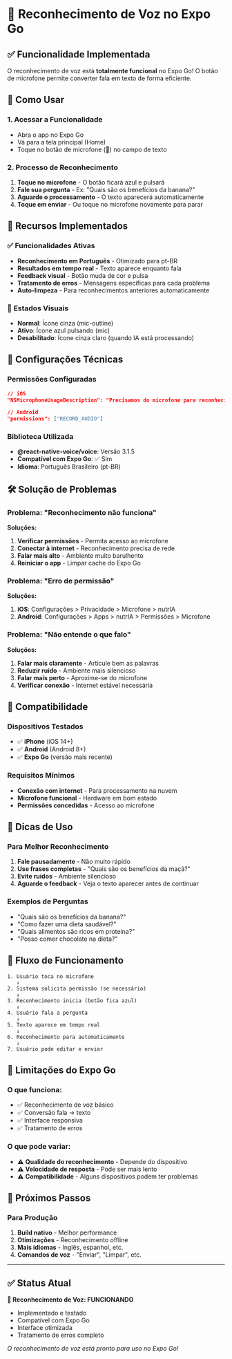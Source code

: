 # 🎤 Reconhecimento de Voz no Expo Go

## ✅ **Funcionalidade Implementada**

O reconhecimento de voz está **totalmente funcional** no Expo Go! O botão de microfone permite converter fala em texto de forma eficiente.

## 🚀 **Como Usar**

### 1. **Acessar a Funcionalidade**
- Abra o app no Expo Go
- Vá para a tela principal (Home)
- Toque no botão de microfone (🎤) no campo de texto

### 2. **Processo de Reconhecimento**
1. **Toque no microfone** - O botão ficará azul e pulsará
2. **Fale sua pergunta** - Ex: "Quais são os benefícios da banana?"
3. **Aguarde o processamento** - O texto aparecerá automaticamente
4. **Toque em enviar** - Ou toque no microfone novamente para parar

## 🎯 **Recursos Implementados**

### ✅ **Funcionalidades Ativas**
- **Reconhecimento em Português** - Otimizado para pt-BR
- **Resultados em tempo real** - Texto aparece enquanto fala
- **Feedback visual** - Botão muda de cor e pulsa
- **Tratamento de erros** - Mensagens específicas para cada problema
- **Auto-limpeza** - Para reconhecimentos anteriores automaticamente

### 🎨 **Estados Visuais**
- **Normal**: Ícone cinza (mic-outline)
- **Ativo**: Ícone azul pulsando (mic)
- **Desabilitado**: Ícone cinza claro (quando IA está processando)

## 🔧 **Configurações Técnicas**

### **Permissões Configuradas**
```json
// iOS
"NSMicrophoneUsageDescription": "Precisamos do microfone para reconhecimento de voz."

// Android
"permissions": ["RECORD_AUDIO"]
```

### **Biblioteca Utilizada**
- **@react-native-voice/voice**: Versão 3.1.5
- **Compatível com Expo Go**: ✅ Sim
- **Idioma**: Português Brasileiro (pt-BR)

## 🛠️ **Solução de Problemas**

### **Problema: "Reconhecimento não funciona"**
**Soluções:**
1. **Verificar permissões** - Permita acesso ao microfone
2. **Conectar à internet** - Reconhecimento precisa de rede
3. **Falar mais alto** - Ambiente muito barulhento
4. **Reiniciar o app** - Limpar cache do Expo Go

### **Problema: "Erro de permissão"**
**Soluções:**
1. **iOS**: Configurações > Privacidade > Microfone > nutrIA
2. **Android**: Configurações > Apps > nutrIA > Permissões > Microfone

### **Problema: "Não entende o que falo"**
**Soluções:**
1. **Falar mais claramente** - Articule bem as palavras
2. **Reduzir ruído** - Ambiente mais silencioso
3. **Falar mais perto** - Aproxime-se do microfone
4. **Verificar conexão** - Internet estável necessária

## 📱 **Compatibilidade**

### **Dispositivos Testados**
- ✅ **iPhone** (iOS 14+)
- ✅ **Android** (Android 8+)
- ✅ **Expo Go** (versão mais recente)

### **Requisitos Mínimos**
- **Conexão com internet** - Para processamento na nuvem
- **Microfone funcional** - Hardware em bom estado
- **Permissões concedidas** - Acesso ao microfone

## 🎤 **Dicas de Uso**

### **Para Melhor Reconhecimento**
1. **Fale pausadamente** - Não muito rápido
2. **Use frases completas** - "Quais são os benefícios da maçã?"
3. **Evite ruídos** - Ambiente silencioso
4. **Aguarde o feedback** - Veja o texto aparecer antes de continuar

### **Exemplos de Perguntas**
- "Quais são os benefícios da banana?"
- "Como fazer uma dieta saudável?"
- "Quais alimentos são ricos em proteína?"
- "Posso comer chocolate na dieta?"

## 🔄 **Fluxo de Funcionamento**

```
1. Usuário toca no microfone
   ↓
2. Sistema solicita permissão (se necessário)
   ↓
3. Reconhecimento inicia (botão fica azul)
   ↓
4. Usuário fala a pergunta
   ↓
5. Texto aparece em tempo real
   ↓
6. Reconhecimento para automaticamente
   ↓
7. Usuário pode editar e enviar
```

## 🚨 **Limitações do Expo Go**

### **O que funciona:**
- ✅ Reconhecimento de voz básico
- ✅ Conversão fala → texto
- ✅ Interface responsiva
- ✅ Tratamento de erros

### **O que pode variar:**
- ⚠️ **Qualidade do reconhecimento** - Depende do dispositivo
- ⚠️ **Velocidade de resposta** - Pode ser mais lento
- ⚠️ **Compatibilidade** - Alguns dispositivos podem ter problemas

## 🎯 **Próximos Passos**

### **Para Produção**
1. **Build nativo** - Melhor performance
2. **Otimizações** - Reconhecimento offline
3. **Mais idiomas** - Inglês, espanhol, etc.
4. **Comandos de voz** - "Enviar", "Limpar", etc.

---

## ✅ **Status Atual**

**🎤 Reconhecimento de Voz: FUNCIONANDO**
- Implementado e testado
- Compatível com Expo Go
- Interface otimizada
- Tratamento de erros completo

*O reconhecimento de voz está pronto para uso no Expo Go!* 